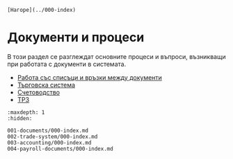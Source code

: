 ```{only} html
[Нагоре](../000-index)
```
# Документи и процеси

В този раздел се разглеждат основните процеси и въпроси, възникващи при работата с документи в системата.

 - [Работа със списъци и връзки между документи](001-documents/000-index.md)
 - [Търговска система](002-trade-system/000-index.md)
 - [Счетоводство](003-accounting/000-index.md)
 - [ТРЗ](004-payroll-documents/000-index.md)

 ```{toctree}
:maxdepth: 1
:hidden:

001-documents/000-index.md
002-trade-system/000-index.md
003-accounting/000-index.md
004-payroll-documents/000-index.md
```
